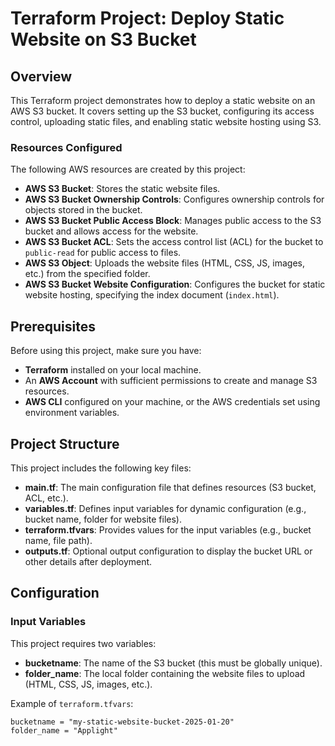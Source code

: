 # Terraform Project: Deploy Static Website on S3 Bucket

## Overview

This Terraform project demonstrates how to deploy a static website on an AWS S3 bucket. It covers setting up the S3 bucket, configuring its access control, uploading static files, and enabling static website hosting using S3.

### Resources Configured

The following AWS resources are created by this project:

- **AWS S3 Bucket**: Stores the static website files.
- **AWS S3 Bucket Ownership Controls**: Configures ownership controls for objects stored in the bucket.
- **AWS S3 Bucket Public Access Block**: Manages public access to the S3 bucket and allows access for the website.
- **AWS S3 Bucket ACL**: Sets the access control list (ACL) for the bucket to `public-read` for public access to files.
- **AWS S3 Object**: Uploads the website files (HTML, CSS, JS, images, etc.) from the specified folder.
- **AWS S3 Bucket Website Configuration**: Configures the bucket for static website hosting, specifying the index document (`index.html`).

## Prerequisites

Before using this project, make sure you have:

- **Terraform** installed on your local machine.
- An **AWS Account** with sufficient permissions to create and manage S3 resources.
- **AWS CLI** configured on your machine, or the AWS credentials set using environment variables.

## Project Structure

This project includes the following key files:

- **main.tf**: The main configuration file that defines resources (S3 bucket, ACL, etc.).
- **variables.tf**: Defines input variables for dynamic configuration (e.g., bucket name, folder for website files).
- **terraform.tfvars**: Provides values for the input variables (e.g., bucket name, file path).
- **outputs.tf**: Optional output configuration to display the bucket URL or other details after deployment.

## Configuration

### Input Variables

This project requires two variables:

- **bucketname**: The name of the S3 bucket (this must be globally unique).
- **folder_name**: The local folder containing the website files to upload (HTML, CSS, JS, images, etc.).

Example of `terraform.tfvars`:

```hcl
bucketname = "my-static-website-bucket-2025-01-20"
folder_name = "Applight" 
```
